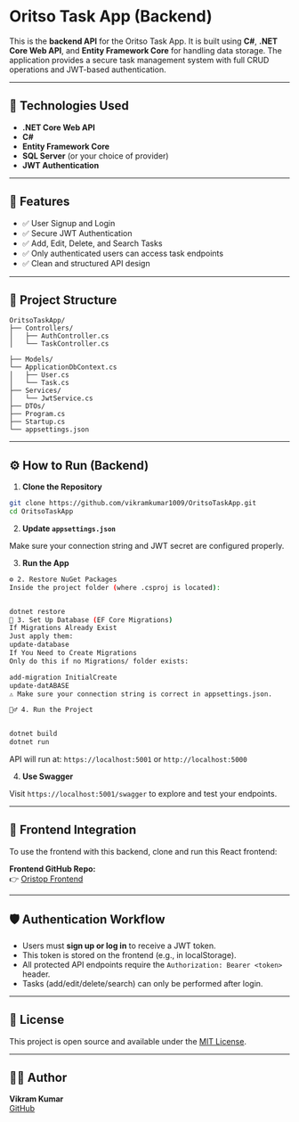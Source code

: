 # Oritso Task App (Backend)

This is the **backend API** for the Oritso Task App. It is built using **C#**, **.NET Core Web API**, and **Entity Framework Core** for handling data storage. The application provides a secure task management system with full CRUD operations and JWT-based authentication.

---

## 🚀 Technologies Used

- **.NET Core Web API**
- **C#**
- **Entity Framework Core**
- **SQL Server** (or your choice of provider)
- **JWT Authentication**

---

## 🔐 Features

- ✅ User Signup and Login
- ✅ Secure JWT Authentication
- ✅ Add, Edit, Delete, and Search Tasks
- ✅ Only authenticated users can access task endpoints
- ✅ Clean and structured API design

---

## 📁 Project Structure

```
OritsoTaskApp/
├── Controllers/
│   ├── AuthController.cs
│   └── TaskController.cs

├── Models/
└── ApplicationDbContext.cs
│   ├── User.cs
│   └── Task.cs
├── Services/
│   └── JwtService.cs
├── DTOs/
├── Program.cs
├── Startup.cs
└── appsettings.json
```

---

## ⚙️ How to Run (Backend)

1. **Clone the Repository**

```bash
git clone https://github.com/vikramkumar1009/OritsoTaskApp.git
cd OritsoTaskApp
```

2. **Update `appsettings.json`**

Make sure your connection string and JWT secret are configured properly.

3. **Run the App**

```bash
⚙️ 2. Restore NuGet Packages
Inside the project folder (where .csproj is located):


dotnet restore
🧰 3. Set Up Database (EF Core Migrations)
If Migrations Already Exist
Just apply them:
update-database
If You Need to Create Migrations
Only do this if no Migrations/ folder exists:

add-migration InitialCreate
update-datABASE
⚠️ Make sure your connection string is correct in appsettings.json.

🏃‍♂️ 4. Run the Project


dotnet build
dotnet run
```

API will run at: `https://localhost:5001` or `http://localhost:5000`

4. **Use Swagger**

Visit `https://localhost:5001/swagger` to explore and test your endpoints.

---

## 🔗 Frontend Integration

To use the frontend with this backend, clone and run this React frontend:

**Frontend GitHub Repo:**  
👉 [Oristop Frontend](https://github.com/vikramkumar1009/Oristop-frontend)

---

## 🛡️ Authentication Workflow

- Users must **sign up or log in** to receive a JWT token.
- This token is stored on the frontend (e.g., in localStorage).
- All protected API endpoints require the `Authorization: Bearer <token>` header.
- Tasks (add/edit/delete/search) can only be performed after login.

---

## 📃 License

This project is open source and available under the [MIT License](LICENSE).

---

## 🧑‍💻 Author

**Vikram Kumar**  
[GitHub](https://github.com/vikramkumar1009)
